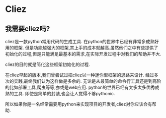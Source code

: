 Cliez
==================

我需要cliez吗?
-----------------

cliez是一款python常用代码的生成工具. 在python的世界中已经有非常多成熟好用的框架.
但是功能越强大的框架,其上手的成本就越高.虽然他们之中有些提供了初始化的过程,但是只能满足最基本的需求,在实际开发过程中对我们的帮助并不大.



cliez的目的就是简化这些框架初始化的过程.

在cliez早起的版本,我们曾尝试过把cliez以一种迷你型框架的思路来设计.
经过多次的实践,最终我们认为这样做是多余的. 无论是从最简单的命令行工具还是到高阶的比如部署工具,爬虫等等,亦或是web应用.
python的世界已经有太多太多优秀成熟的工具. 即使是简单的封装,也会让人觉得不够pythonic.


所以如果你是一名经常需要用python来实现项目的开发者,cliez对你应该会有帮助.

